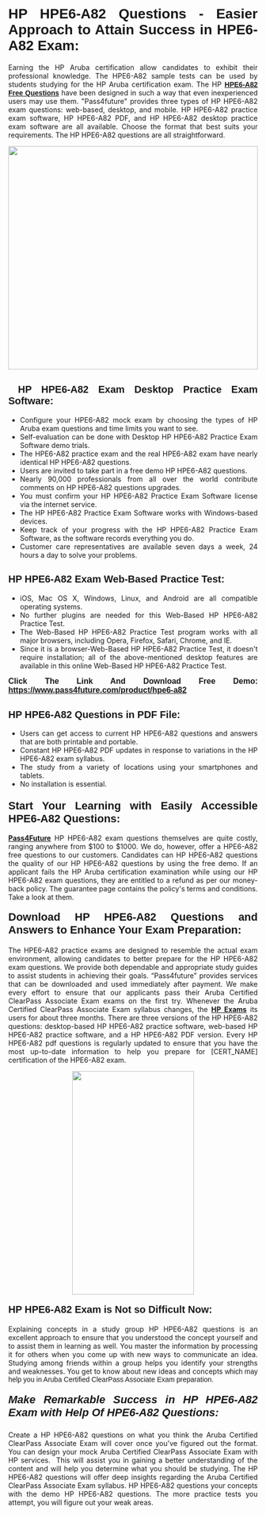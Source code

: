 <h1 style="text-align: justify;"><span style="font-family:Tahoma,Geneva,sans-serif;"><strong>HP HPE6-A82 Questions - Easier Approach to Attain Success in HPE6-A82 Exam:</strong></span></h1>

<p style="text-align: justify;">Earning the HP Aruba certification allow candidates to exhibit their professional knowledge. The HPE6-A82 sample tests can be used by students studying for the HP Aruba certification exam. The HP <a href="https://www.pass4future.com/questions/hp/hpe6-a82" target="_blank"><span style="font-family:Tahoma,Geneva,sans-serif;"><strong>HPE6-A82 Free Questions</strong></span></a> have been designed in such a way that even inexperienced users may use them. "Pass4future" provides three types of HP HPE6-A82 exam questions: web-based, desktop, and mobile. HP HPE6-A82 practice exam software, HP HPE6-A82 PDF, and HP HPE6-A82 desktop practice exam software are all available. Choose the format that best suits your requirements. The HP HPE6-A82 questions are all straightforward.</p>

<p style="text-align: justify;"><a href="https://www.pass4future.com/product/hpe6-a82" target="_blank"><img alt="" src="https://www.thequestionanswers.com/wp-content/uploads/2022/02/imgpsh_fullsize_anim-2.webp" style="width: 100%; height: 450px;" /></a></p>

<h2 style="text-align: justify;"><strong><span style="font-family:Tahoma,Geneva,sans-serif;"><span style="font-size:20px;"> HP HPE6-A82 Exam Desktop Practice Exam Software:</span></span></strong></h2>

<ul>
	<li style="text-align: justify;">Configure your HPE6-A82 mock exam by choosing the types of HP Aruba exam questions and time limits you want to see.</li>
	<li style="text-align: justify;">Self-evaluation can be done with Desktop HP HPE6-A82 Practice Exam Software demo trials.</li>
	<li style="text-align: justify;">The HPE6-A82 practice exam and the real HPE6-A82 exam have nearly identical HP HPE6-A82 questions.</li>
	<li style="text-align: justify;">Users are invited to take part in a free demo HP HPE6-A82 questions.</li>
	<li style="text-align: justify;">Nearly 90,000 professionals from all over the world contribute comments on HP HPE6-A82 questions upgrades.</li>
	<li style="text-align: justify;">You must confirm your HP HPE6-A82 Practice Exam Software license via the internet service.</li>
	<li style="text-align: justify;">The HP HPE6-A82 Practice Exam Software works with Windows-based devices.</li>
	<li style="text-align: justify;">Keep track of your progress with the HP HPE6-A82 Practice Exam Software, as the software records everything you do.</li>
	<li style="text-align: justify;">Customer care representatives are available seven days a week, 24 hours a day to solve your problems.</li>
</ul>

<h2 style="text-align: justify;"><span style="font-family:Tahoma,Geneva,sans-serif;"><strong><span style="font-size:20px;">HP HPE6-A82 Exam Web-Based Practice Test:</span></strong></span></h2>

<ul>
	<li style="text-align: justify;">iOS, Mac OS X, Windows, Linux, and Android are all compatible operating systems.</li>
	<li style="text-align: justify;">No further plugins are needed for this Web-Based HP HPE6-A82 Practice Test.</li>
	<li style="text-align: justify;">The Web-Based HP HPE6-A82 Practice Test program works with all major browsers, including Opera, Firefox, Safari, Chrome, and IE.</li>
	<li style="text-align: justify;">Since it is a browser-Web-Based HP HPE6-A82 Practice Test, it doesn't require installation; all of the above-mentioned desktop features are available in this online Web-Based HP HPE6-A82 Practice Test.</li>
</ul>

<p style="text-align: justify;"><span style="font-family:Tahoma,Geneva,sans-serif;"><span style="font-size:16px;"><strong>Click The Link And Download Free Demo:</strong></span></span> <a href="https://www.pass4future.com/product/hpe6-a82" target="_blank"><span style="font-family:Tahoma,Geneva,sans-serif;"><span style="font-size:16px;"><strong>https://www.pass4future.com/product/hpe6-a82</strong></span></span></a></p>

<h2 style="text-align: justify;"><strong><span style="font-family:Tahoma,Geneva,sans-serif;"><span style="font-size:20px;">HP HPE6-A82 Questions in PDF File:</span></span></strong></h2>

<ul>
	<li style="text-align: justify;">Users can get access to current HP HPE6-A82 questions and answers that are both printable and portable.</li>
	<li style="text-align: justify;">Constant HP HPE6-A82 PDF updates in response to variations in the HP HPE6-A82 exam syllabus.</li>
	<li style="text-align: justify;">The study from a variety of locations using your smartphones and tablets.</li>
	<li style="text-align: justify;">No installation is essential.</li>
</ul>

<h3 style="text-align: justify;"><span style="font-family:Tahoma,Geneva,sans-serif;"><strong><span style="font-size:22px;">Start Your Learning with Easily Accessible HPE6-A82 Questions:</span></strong></span></h3>

<p style="text-align: justify;"><strong><a href="https://www.pass4future.com/" target="_blank">Pass4Future</a></strong> HP HPE6-A82 exam questions themselves are quite costly, ranging anywhere from $100 to $1000. We do, however, offer a HPE6-A82 free questions to our customers. Candidates can HP HPE6-A82 questions the quality of our HP HPE6-A82 questions by using the free demo. If an applicant fails the HP Aruba certification examination while using our HP HPE6-A82 exam questions, they are entitled to a refund as per our money-back policy. The guarantee page contains the policy's terms and conditions. Take a look at them.</p>

<h4 style="text-align: justify;"><strong><span style="font-family:Tahoma,Geneva,sans-serif;"><span style="font-size:22px;">Download HP HPE6-A82 Questions and Answers to Enhance Your Exam Preparation:</span></span></strong></h4>

<p style="text-align: justify;">The HPE6-A82 practice exams are designed to resemble the actual exam environment, allowing candidates to better prepare for the HP HPE6-A82 exam questions. We provide both dependable and appropriate study guides to assist students in achieving their goals. “Pass4future” provides services that can be downloaded and used immediately after payment. We make every effort to ensure that our applicants pass their Aruba Certified ClearPass Associate Exam exams on the first try. Whenever the Aruba Certified ClearPass Associate Exam syllabus changes, the <strong><a href="https://www.pass4future.com/hp" target="_blank">HP Exams</a></strong> its users for about three months. There are three versions of the HP HPE6-A82 questions: desktop-based HP HPE6-A82 practice software, web-based HP HPE6-A82 practice software, and a HP HPE6-A82 PDF version. Every HP HPE6-A82 pdf questions is regularly updated to ensure that you have the most up-to-date information to help you prepare for [CERT_NAME] certification of the HPE6-A82 exam.</p>

<p style="text-align: center;"><a href="https://www.pass4future.com/product/hpe6-a82" target="_blank"><img alt="" src="https://www.thequestionanswers.com/wp-content/uploads/2022/02/imgpsh_fullsize_anim-3.webp" style="width: 70%; height: 450px;" /></a></p>

<h4 style="text-align: justify;"><strong><span style="font-family:Tahoma,Geneva,sans-serif;"><span style="font-size:20px;">HP HPE6-A82 Exam is Not so Difficult Now:</span></span></strong></h4>

<p style="text-align: justify;">Explaining concepts in a study group HP HPE6-A82 questions is an excellent approach to ensure that you understood the concept yourself and to assist them in learning as well. You master the information by processing it for others when you come up with new ways to communicate an idea. Studying among friends within a group helps you identify your strengths and weaknesses. You get to know about new ideas and concepts <span style="font-family:Tahoma,Geneva,sans-serif;">which may help you in Aruba Certified ClearPass Associate Exam preparation.</span></p>

<h5 style="text-align: justify;"><span style="font-family:Tahoma,Geneva,sans-serif;"><span style="font-size:22px;"><strong>Make Remarkable Success in HP HPE6-A82 Exam with Help Of HPE6-A82 Questions:</strong></span></span></h5>

<p style="text-align: justify;">Create a HP HPE6-A82 questions on what you think the Aruba Certified ClearPass Associate Exam will cover once you've figured out the format. You can design your mock Aruba Certified ClearPass Associate Exam with HP services.  This will assist you in gaining a better understanding of the content and will help you determine what you should be studying. The HP HPE6-A82 questions will offer deep insights regarding the Aruba Certified ClearPass Associate Exam syllabus. HP HPE6-A82 questions your concepts with the demo HP HPE6-A82 questions. The more practice tests you attempt, you will figure out your weak areas.</p>
